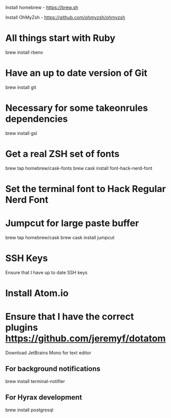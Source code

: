 Install homebrew - https://brew.sh

Install OhMyZsh - https://github.com/ohmyzsh/ohmyzsh

# All things start with Ruby
brew install rbenv

# Have an up to date version of Git
brew install git

# Necessary for some takeonrules dependencies
brew install gsl

# Get a real ZSH set of fonts
brew tap homebrew/cask-fonts
brew cask install font-hack-nerd-font

# Set the terminal font to Hack Regular Nerd Font

# Jumpcut for large paste buffer
brew tap homebrew/cask
brew cask install jumpcut

# SSH Keys
Ensure that I have up to date SSH keys

# Install Atom.io
# Ensure that I have the correct plugins https://github.com/jeremyf/dotatom
Download JetBrains Mono for text editor

## For background notifications
brew install terminal-notifier

## For Hyrax development
brew install postgresql
